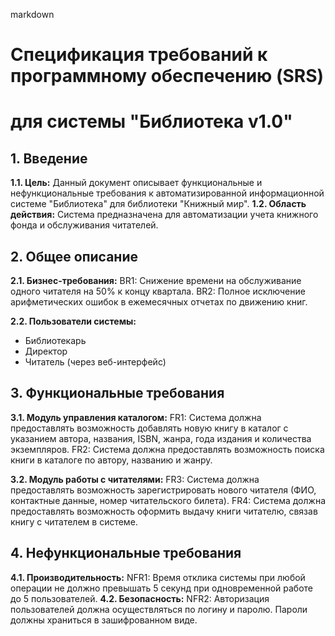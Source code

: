 markdown
# Спецификация требований к программному обеспечению (SRS)
# для системы "Библиотека v1.0"

## 1. Введение
**1.1. Цель:** Данный документ описывает функциональные и нефункциональные требования к автоматизированной информационной системе "Библиотека" для библиотеки "Книжный мир".
**1.2. Область действия:** Система предназначена для автоматизации учета книжного фонда и обслуживания читателей.

## 2. Общее описание
**2.1. Бизнес-требования:**
BR1: Снижение времени на обслуживание одного читателя на 50% к концу квартала.
BR2: Полное исключение арифметических ошибок в ежемесячных отчетах по движению книг.

**2.2. Пользователи системы:**
*   Библиотекарь
*   Директор
*   Читатель (через веб-интерфейс)

## 3. Функциональные требования
**3.1. Модуль управления каталогом:**
FR1: Система должна предоставлять возможность добавлять новую книгу в каталог с указанием автора, названия, ISBN, жанра, года издания и количества экземпляров.
FR2: Система должна предоставлять возможность поиска книги в каталоге по автору, названию и жанру.

**3.2. Модуль работы с читателями:**
FR3: Система должна предоставлять возможность зарегистрировать нового читателя (ФИО, контактные данные, номер читательского билета).
FR4: Система должна предоставлять возможность оформить выдачу книги читателю, связав книгу с читателем в системе.

## 4. Нефункциональные требования
**4.1. Производительность:**
NFR1: Время отклика системы при любой операции не должно превышать 5 секунд при одновременной работе до 5 пользователей.
**4.2. Безопасность:**
NFR2: Авторизация пользователей должна осуществляться по логину и паролю. Пароли должны храниться в зашифрованном виде.

